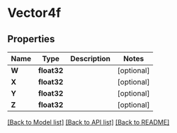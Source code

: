 # Vector4f

## Properties

Name | Type | Description | Notes
------------ | ------------- | ------------- | -------------
**W** | **float32** |  | [optional] 
**X** | **float32** |  | [optional] 
**Y** | **float32** |  | [optional] 
**Z** | **float32** |  | [optional] 

[[Back to Model list]](../README.md#documentation-for-models) [[Back to API list]](../README.md#documentation-for-api-endpoints) [[Back to README]](../README.md)


